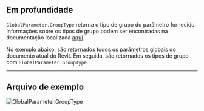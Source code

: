 ## Em profundidade
`GlobalParameter.GroupType` retorna o tipo de grupo do parâmetro fornecido. Informações sobre os tipos de grupo podem ser encontradas na documentação localizada [aqui](https://help.autodesk.com/view/RVT/2025/PTB/?guid=GUID-94EA2B8E-2C00-4D29-8D5A-C7C6664DE9CE).

No exemplo abaixo, são retornados todos os parâmetros globais do documento atual do Revit. Em seguida, são retornados os tipos de grupo com `GlobalParameter.GroupType`.
___
## Arquivo de exemplo

![GlobalParameter.GroupType](./Revit.Elements.GlobalParameter.GroupType_img.jpg)
